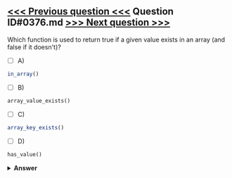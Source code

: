 [<<< Previous question <<<](0375.md)   Question ID#0376.md   [>>> Next question >>>](0377.md)
---

Which function is used to return true if a given value exists in an array (and false if it doesn't)?

- [ ] A)
```php
in_array()
```

- [ ] B)
```php
array_value_exists()
```

- [ ] C)
```php
array_key_exists()
```

- [ ] D)
```php
has_value()
```


<details><summary><b>Answer</b></summary>
<p>
  Answer: <strong>A</strong>
</p>
</details>
